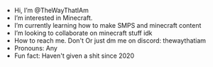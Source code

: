 - Hi, I’m @TheWayThatIAm
- I’m interested in Minecraft.
- I’m currently learning how to make SMPS and minecraft content
- I’m looking to collaborate on minecraft stuff idk
- How to reach me. Don't Or just dm me on discord: thewaythatiam 
- Pronouns: Any
- Fun fact: Haven't given a shit since 2020

<!---
TheWayThatIAm/TheWayThatIAm is a ✨ special ✨ repository because its `README.md` (this file) appears on your GitHub profile.
You can click the Preview link to take a look at your changes.
--->
